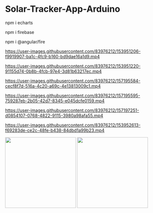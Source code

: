 # Solar-Tracker-App-Arduino
 
  


 npm i echarts
 
 npm i firebase

npm i @angular/fire
  


https://user-images.githubusercontent.com/83976212/153951206-f9919907-ba1c-4fc9-b160-bd9dae16a1d9.mp4



https://user-images.githubusercontent.com/83976212/153951220-91155d74-0b8b-4fcb-97e4-3d81b63217ec.mp4
 


https://user-images.githubusercontent.com/83976212/157195584-cecf8f7d-516a-4c20-a69c-4e13813009c1.mp4




https://user-images.githubusercontent.com/83976212/157195595-759287eb-2b05-42d7-8345-e045dcfe0159.mp4



https://user-images.githubusercontent.com/83976212/157197251-d0854107-0768-4822-9115-3980a98afa55.mp4


https://user-images.githubusercontent.com/83976212/153952613-f69283de-ce2c-48fe-b438-84dbd1a99b23.mp4
 

<p float="left">
  <img src="https://user-images.githubusercontent.com/83976212/153951467-b22bf926-9851-4856-90e2-31cd074bcd03.gif"  width="230" />
 
  <img src="https://user-images.githubusercontent.com/83976212/153951472-9bfc9ba5-5f8b-4399-b9d7-521afce24694.gif"  width="230" />
</p>

 

